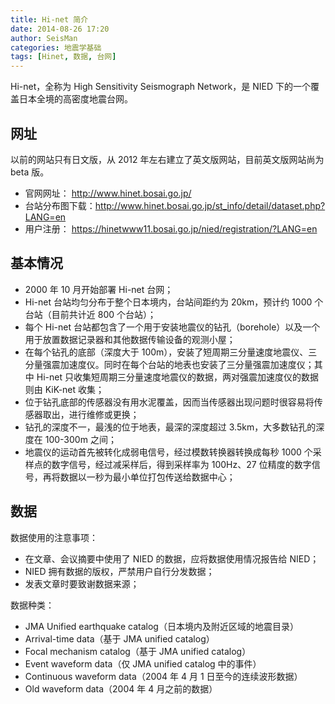 ```yaml
---
title: Hi-net 简介
date: 2014-08-26 17:20
author: SeisMan
categories: 地震学基础
tags: [Hinet, 数据, 台网]
---
```


Hi-net，全称为 High Sensitivity Seismograph Network，是 NIED 下的一个覆盖日本全境的高密度地震台网。

## 网址

以前的网站只有日文版，从 2012 年左右建立了英文版网站，目前英文版网站尚为 beta 版。

- 官网网址： <http://www.hinet.bosai.go.jp/>
- 台站分布图下载：<http://www.hinet.bosai.go.jp/st_info/detail/dataset.php?LANG=en>
- 用户注册： <https://hinetwww11.bosai.go.jp/nied/registration/?LANG=en>

## 基本情况

-   2000 年 10 月开始部署 Hi-net 台网；
-   Hi-net 台站均匀分布于整个日本境内，台站间距约为 20km，预计约 1000 个台站（目前共计近 800 个台站）；
-   每个 Hi-net 台站都包含了一个用于安装地震仪的钻孔（borehole）以及一个用于放置数据记录器和其他数据传输设备的观测小屋；
-   在每个钻孔的底部（深度大于 100m），安装了短周期三分量速度地震仪、三分量强震加速度仪。同时在每个台站的地表也安装了三分量强震加速度仪；其中 Hi-net 只收集短周期三分量速度地震仪的数据，两对强震加速度仪的数据则由 KiK-net 收集；
-   位于钻孔底部的传感器没有用水泥覆盖，因而当传感器出现问题时很容易将传感器取出，进行维修或更换；
-   钻孔的深度不一，最浅的位于地表，最深的深度超过 3.5km，大多数钻孔的深度在 100-300m 之间；
-   地震仪的运动首先被转化成弱电信号，经过模数转换器转换成每秒 1000 个采样点的数字信号，经过减采样后，得到采样率为 100Hz、27 位精度的数字信号，再将数据以一秒为最小单位打包传送给数据中心；

## 数据

数据使用的注意事项：

-   在文章、会议摘要中使用了 NIED 的数据，应将数据使用情况报告给 NIED；
-   NIED 拥有数据的版权，严禁用户自行分发数据；
-   发表文章时要致谢数据来源；

数据种类：

-   JMA Unified earthquake catalog（日本境内及附近区域的地震目录）
-   Arrival-time data（基于 JMA unified catalog）
-   Focal mechanism catalog（基于 JMA unified catalog）
-   Event waveform data（仅 JMA unified catalog 中的事件）
-   Continuous waveform data（2004 年 4 月 1 日至今的连续波形数据）
-   Old waveform data（2004 年 4 月之前的数据）
